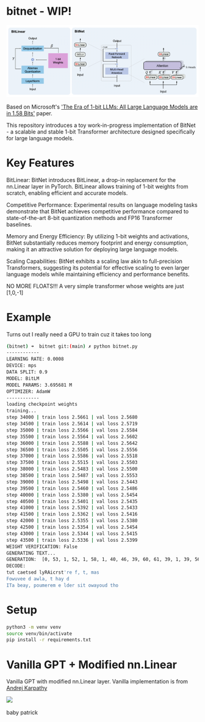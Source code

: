 # bitnet - WIP!

![Paper diagram](https://github.com/kevbuh/bitnet/blob/main/bitimg.png)

Based on Microsoft's ['The Era of 1-bit LLMs: All Large Language Models are in 1.58 Bits'](https://arxiv.org/abs/2402.17764) paper.

This repository introduces a toy work-in-progress implementation of BitNet - a scalable and stable 1-bit Transformer architecture designed specifically for large language models.

# Key Features
BitLinear: BitNet introduces BitLinear, a drop-in replacement for the nn.Linear layer in PyTorch. BitLinear allows training of 1-bit weights from scratch, enabling efficient and accurate models.

Competitive Performance: Experimental results on language modeling tasks demonstrate that BitNet achieves competitive performance compared to state-of-the-art 8-bit quantization methods and FP16 Transformer baselines.

Memory and Energy Efficiency: By utilizing 1-bit weights and activations, BitNet substantially reduces memory footprint and energy consumption, making it an attractive solution for deploying large language models.

Scaling Capabilities: BitNet exhibits a scaling law akin to full-precision Transformers, suggesting its potential for effective scaling to even larger language models while maintaining efficiency and performance benefits.


NO MORE FLOATS!!! A very simple transformer whose weights are just [1,0,-1]


# Example

Turns out I really need a GPU to train cuz it takes too long
```bash
(bitnet) ➜  bitnet git:(main) ✗ python bitnet.py
------------
LEARNING RATE: 0.0008
DEVICE: mps
DATA SPLIT: 0.9
MODEL: BitLM
MODEL PARAMS: 3.695681 M
OPTIMIZER: AdamW
------------
loading checkpoint weights
training...
step 34000 | train loss 2.5661 | val loss 2.5680
step 34500 | train loss 2.5614 | val loss 2.5719
step 35000 | train loss 2.5566 | val loss 2.5584
step 35500 | train loss 2.5564 | val loss 2.5602
step 36000 | train loss 2.5588 | val loss 2.5642
step 36500 | train loss 2.5505 | val loss 2.5556
step 37000 | train loss 2.5586 | val loss 2.5518
step 37500 | train loss 2.5515 | val loss 2.5503
step 38000 | train loss 2.5483 | val loss 2.5500
step 38500 | train loss 2.5487 | val loss 2.5553
step 39000 | train loss 2.5498 | val loss 2.5443
step 39500 | train loss 2.5460 | val loss 2.5486
step 40000 | train loss 2.5380 | val loss 2.5454
step 40500 | train loss 2.5401 | val loss 2.5435
step 41000 | train loss 2.5392 | val loss 2.5433
step 41500 | train loss 2.5362 | val loss 2.5416
step 42000 | train loss 2.5355 | val loss 2.5380
step 42500 | train loss 2.5354 | val loss 2.5454
step 43000 | train loss 2.5344 | val loss 2.5415
step 43500 | train loss 2.5336 | val loss 2.5399
WEIGHT VERIFICATION: False
GENERATING TEXT...
GENERATION:  [0, 53, 1, 52, 1, 58, 1, 40, 46, 39, 60, 61, 39, 1, 39, 56, 47, 52, 58, 39, 45, 6, 0, 54, 39, 44, 44, 1, 58, 30, 16, 50, 50, 58, 1, 46, 47, 43, 50, 39, 23, 39, 41, 1, 21, 0, 0, 0, 0, 13, 1, 52, 42, 53, 56, 39, 60, 43, 52, 43, 56, 47, 52, 1, 63, 1, 45, 57, 0, 30, 27, 32, 46, 39, 56, 43, 39, 1, 37, 53, 52, 63, 53, 52, 43, 1, 46, 52, 43, 41, 53, 44, 39, 45, 50, 43, 41, 39, 44, 1, 51]
DECODE:  
tut caetsed lyRAicrst're f, t, mas
Fowuvee d awla, t hay d
ITa beay, poumerem e lder sit owayoud tho
```

# Setup

```bash
python3 -m venv venv
source venv/bin/activate
pip install -r requirements.txt
```

# Vanilla GPT + Modified nn.Linear

Vanilla GPT with modified nn.Linear layer. Vanilla implementation is from [Andrej Karpathy](https://github.com/karpathy/ng-video-lecture/blob/master/gpt.py)

<img src="https://i.kym-cdn.com/entries/icons/facebook/000/035/960/Screen_Shot_2020-12-02_at_3.12.45_PM.jpg" width="400">

baby patrick
